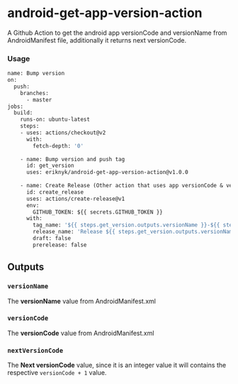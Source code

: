# android-get-app-version-action

A Github Action to get the android app versionCode and versionName from AndroidManifest file, additionally it returns next versionCode.

### Usage

```Dockerfile
name: Bump version
on:
  push:
    branches:
      - master
jobs:
  build:
    runs-on: ubuntu-latest
    steps:
    - uses: actions/checkout@v2
      with:
        fetch-depth: '0'
    
    - name: Bump version and push tag
      id: get_version
      uses: eriknyk/android-get-app-version-action@v1.0.0
    
    - name: Create Release (Other action that uses app versionCode & versionName)
      id: create_release
      uses: actions/create-release@v1
      env:
        GITHUB_TOKEN: ${{ secrets.GITHUB_TOKEN }}
      with:
        tag_name: '${{ steps.get_version.outputs.versionName }}-${{ steps.get_version.outputs.nextVersionCode }}'
        release_name: 'Release ${{ steps.get_version.outputs.versionName }}-${{ steps.get_version.outputs.nextVersionCode }}'
        draft: false
        prerelease: false
```

## Outputs

### `versionName`

The **versionName** value from AndroidManifest.xml

### `versionCode` 
  
The **versionCode** value from AndroidManifest.xml

###  `nextVersionCode`
    
The **Next versionCode** value, since it is an integer value it will contains the respective `versionCode + 1`  value.
